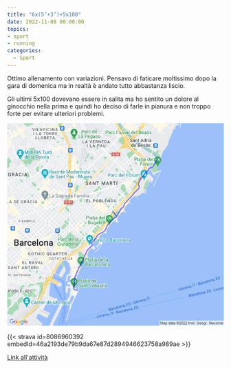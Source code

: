 ```yaml
---
title: "6x(5’+3’)+5x100"
date: 2022-11-08 00:00:00
topics:
- sport
- running
categories:
  - Sport
---
```


Ottimo allenamento con variazioni. Pensavo di faticare moltissimo dopo la gara di domenica ma in realtà è andato tutto abbastanza liscio.

Gli ultimi 5x100 dovevano essere in salita ma ho sentito un dolore al ginocchio nella prima e quindi ho deciso di farle in pianura e non troppo forte per evitare ulteriori problemi.

![](images/20221108-activity-map.png)

{{< strava id=8086960392 embedId=46a2193de79b9da67e87d2894946623758a989ae >}}

[Link all'attività](https://strava.com/activities/8086960392)
